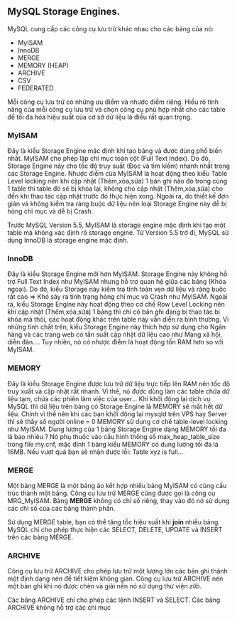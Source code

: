 ## MySQL Storage Engines.

MySQL cung cấp các công cụ lưu trữ khác nhau cho các bảng của nó:

  - MyISAM
  - InnoDB
  - MERGE
  - MEMORY (HEAP)
  - ARCHIVE
  - CSV
  - FEDERATED

Mỗi công cụ lưu trữ có những ưu điểm và nhước điểm riêng. Hiểu rõ tính năng của mỗi công cụ lưu trữ và chọn công cụ phù hợp nhất cho các table để tối đa hóa hiệu suất của cơ sở dữ liệu là điều rất quan trọng.

### MyISAM

Đây là kiểu Storage Engine mặc định khi tạo bảng và được dùng phổ biến nhất. MyISAM cho phép lập chỉ mục toàn cột (Full Text Index). Do đó, Storage Engine này cho tốc độ truy suất (Đọc và tìm kiếm) nhanh nhất trong các Storage Engine. Nhược điểm của MyISAM là hoạt động theo kiểu Table Level locking nên khi cập nhật (Thêm,xóa,sửa) 1 bản ghi nào đó trong cùng 1 table thì table đó sẽ bị khóa lại, không cho cập nhật (Thêm,xóa,sửa) cho đến khi thao tác cập nhật trước đó thực hiện xong. Ngoài ra, do thiết kế đơn giản và không kiểm tra ràng buộc dữ liệu nên loại Storage Engine này dễ bị hỏng chỉ mục và dễ bị Crash.

Trước MySQL Version 5.5, MyISAM là storage engine mặc định khi tạo một table mà không xác định rõ storage engine. Từ Version 5.5 trở đi, MySQL sử dụng InnoDB là storage engine mặc định.

### InnoDB

Đây là kiểu Storage Engine mới hơn MyISAM. Storage Engine này không hỗ trợ Full Text Index như MyISAM nhưng hỗ trợ quan hệ giữa các bảng (Khóa ngoại). Do đó, kiểu Storage này kiểm tra tính toàn vẹn dữ liệu và ràng buộc rất cao => Khó sảy ra tình trạng hỏng chỉ mục và Crash như MyISAM. Ngoài ra, kiểu Storage Engine này hoạt động theo cơ chế Row Level Locking nên khi cập nhật (Thêm,xóa,sửa) 1 bảng thì chỉ có bản ghi đang bị thao tác bị khóa mà thôi, các hoạt động khác trên table này vẫn diễn ra bình thường. Vì những tính chất trên, kiểu Storage Engine này thích hợp sử dụng cho Ngân hàng và các trang web có tần suất cập nhật dữ liệu cao như Mạng xã hội, diễn đàn.... Tuy nhiên, nó có nhược điểm là hoạt động tốn RAM hơn so với MyISAM.

### MEMORY

Đây là kiểu Storage Engine được lưu trữ dữ liệu trực tiếp lên RAM nên tốc độ truy xuất và cập nhật rất nhanh. Vì thế, nó được dùng làm các table chứa dữ liệu tạm, chứa các phiên làm việc của user... Khi khởi động lại dịch vụ MySQL thì dữ liệu trên bảng có Storage Engine là MEMORY sẽ mất hết dữ liệu. Chính vì thế nên khi các bạn khởi động lại mysqld trên VPS hay Server thì sẽ thấy số người online = 0 MEMORY sử dụng cơ chế table-level locking như MyISAM. Dung lượng của 1 bảng Storage Engine dạng MEMORY tối đa là bao nhiêu ? Nó phụ thuộc vào cấu hình thông số max_heap_table_size trong file my.cnf, mặc định 1 bảng kiểu MEMORY có dung lượng tối đa là 16MB. Nếu vượt quá bạn sẽ nhận được lỗi: Table xyz is full…

### MERGE

Một bảng MERGE là một bảng ảo kết hợp nhiều bảng MyISAM có cùng cấu trúc thành một bảng. Công cụ lưu trữ MERGE cũng được gọi là công cụ MRG_MyISAM. Bảng **MERGE** không có chỉ số riêng, thay vào đó nó sử dụng các chỉ số của các bảng thành phần.

Sử dụng MERGE table, bạn có thể tăng tốc hiệu suất khi **join** nhiều bảng. MySQL chỉ cho phép thực hiện các SELECT, DELETE, UPDATE và INSERT trên các bảng MERGE.

### ARCHIVE

Công cụ lưu trữ ARCHIVE cho phép lưu trữ một lượng lớn các bản ghi thành một định dạng nén để tiết kiệm không gian. Công cụ lưu trữ ARCHIVE nén một bản ghi khi nó được chèn và giải nến nó sử dụng thư viện *zlib*.

Các bảng ARCHIVE chỉ cho phép các lệnh  INSERT và SELECT. Các bảng ARCHIVE không hỗ trợ các chỉ mục 
